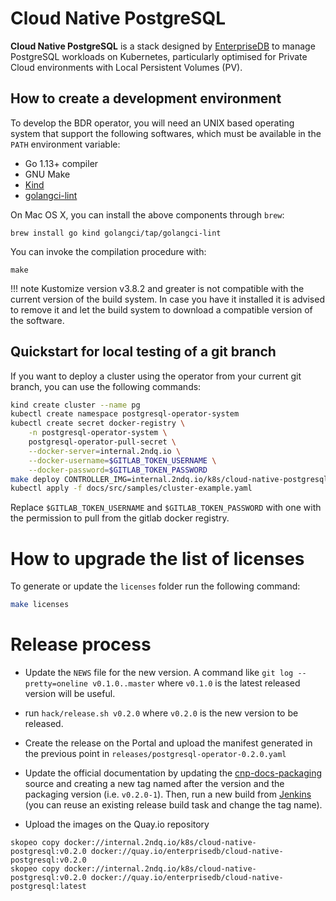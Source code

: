 # Cloud Native PostgreSQL

**Cloud Native PostgreSQL** is a stack designed by
[EnterpriseDB](https://www.enterprisedb.com) to manage PostgreSQL
workloads on Kubernetes, particularly optimised for Private Cloud environments
with Local Persistent Volumes (PV).

## How to create a development environment

To develop the BDR operator, you will need an UNIX based operating system that
support the following softwares, which must be available in the `PATH`
environment variable:

- Go 1.13+ compiler
- GNU Make
- [Kind](https://kind.sigs.k8s.io/)
- [golangci-lint](https://github.com/golangci/golangci-lint)

On Mac OS X, you can install the above components through `brew`:

    brew install go kind golangci/tap/golangci-lint

You can invoke the compilation procedure with:

    make

!!! note
    Kustomize version v3.8.2 and greater is not compatible with the current version
    of the build system. In case you have it installed it is advised to remove it
    and let the build system to download a compatible version of the software.

## Quickstart for local testing of a git branch

If you want to deploy a cluster using the operator from your current git branch,
you can use the following commands:

```bash
kind create cluster --name pg
kubectl create namespace postgresql-operator-system
kubectl create secret docker-registry \
    -n postgresql-operator-system \
    postgresql-operator-pull-secret \
    --docker-server=internal.2ndq.io \
    --docker-username=$GITLAB_TOKEN_USERNAME \
    --docker-password=$GITLAB_TOKEN_PASSWORD
make deploy CONTROLLER_IMG=internal.2ndq.io/k8s/cloud-native-postgresql:$(git symbolic-ref --short HEAD | tr / _)
kubectl apply -f docs/src/samples/cluster-example.yaml
```

Replace `$GITLAB_TOKEN_USERNAME` and `$GITLAB_TOKEN_PASSWORD` with one with the permission to pull
from the gitlab docker registry.

# How to upgrade the list of licenses

To generate or update the `licenses` folder run the following command:

```bash
make licenses
```

# Release process

* Update the `NEWS` file for the new version. A command like
  `git log --pretty=oneline v0.1.0..master` where `v0.1.0`
  is the latest released version will be useful.

* run `hack/release.sh v0.2.0` where `v0.2.0`
  is the new version to be released.

* Create the release on the Portal and upload the manifest generated in
  the previous point in `releases/postgresql-operator-0.2.0.yaml`

* Update the official documentation by updating the
  [cnp-docs-packaging](ssh://git@git.2ndquadrant.com/it/ci/packaging/cnp-docs-packaging.git)
  source and creating a new tag named after the version and the packaging version
  (i.e. `v0.2.0-1`). Then, run a new build from
  [Jenkins](https://ci.2ndquadrant.com/jenkins/job/cloud-native-postgresql-docs/job/cloud-native-postgresql-docs/)
  (you can reuse an existing release build task and change the tag name).

* Upload the images on the Quay.io repository

```
skopeo copy docker://internal.2ndq.io/k8s/cloud-native-postgresql:v0.2.0 docker://quay.io/enterprisedb/cloud-native-postgresql:v0.2.0
skopeo copy docker://internal.2ndq.io/k8s/cloud-native-postgresql:v0.2.0 docker://quay.io/enterprisedb/cloud-native-postgresql:latest
```
